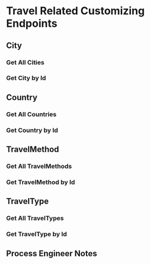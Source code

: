 # Travel Related Customizing Endpoints

## City

### Get All Cities

<api-endpoint openapi-path="../openapi.yaml" endpoint="/api/City" method="GET"/>

### Get City by Id

<api-endpoint openapi-path="../openapi.yaml" endpoint="/api/City/{id}" method="GET"/>

## Country

### Get All Countries

<api-endpoint openapi-path="../openapi.yaml" endpoint="/api/Country" method="GET"/>

### Get Country by Id

<api-endpoint openapi-path="../openapi.yaml" endpoint="/api/Country/{id}" method="GET"/>

## TravelMethod

### Get All TravelMethods

<api-endpoint openapi-path="../openapi.yaml" endpoint="/api/TravelMethod" method="GET"/>

### Get TravelMethod by Id

<api-endpoint openapi-path="../openapi.yaml" endpoint="/api/TravelMethod/{id}" method="GET"/>

## TravelType

### Get All TravelTypes

<api-endpoint openapi-path="../openapi.yaml" endpoint="/api/TravelType" method="GET"/>

### Get TravelType by Id

<api-endpoint openapi-path="../openapi.yaml" endpoint="/api/TravelType/{id}" method="GET"/>

## Process Engineer Notes